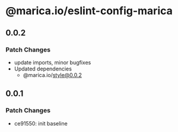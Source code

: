 # @marica.io/eslint-config-marica

## 0.0.2

### Patch Changes

- update imports, minor bugfixes
- Updated dependencies
  - @marica.io/style@0.0.2

## 0.0.1

### Patch Changes

- ce91550: init baseline
